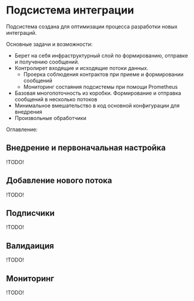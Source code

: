 # Подсистема интеграции

Подсистема создана для оптимизации процесса разработки новых интеграций.

Основные задачи и возможности:

- Берет на себя инфраструктурный слой по формированию, отправке и получению сообщений.
- Контролирет входящие и исходящие потоки данных.
  - Проерка соблюдения контрактов при приеме и формировании сообщений
  - Мониторинг состаяния подсистемы при помощи Prometheus
- Базовая многопоточность из коробки. Формирование и отправка сообщений в несколько потоков
- Минимальное вмешательство в код основной конфигурации для внедрения
- Произвольные обработчики  

Оглавление:



## Внедрение и первоначальная настройка

!TODO!

## Добавление нового потока

!TODO!
## Подписчики

!TODO!
## Валидаиция


!TODO!
## Мониторинг


!TODO!